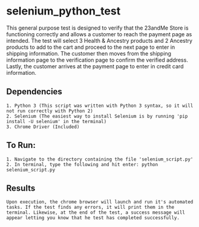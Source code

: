 # selenium_python_test

This general purpose test is designed to verify that the 23andMe Store is functioning correctly and allows a customer to reach the payment page as intended. The test will select 3 Health & Ancestry products and 2 Ancestry products to add to the cart and proceed to the next page to enter in shipping information. The customer then moves from the shipping information page to the verification page to confirm the verified address. Lastly, the customer arrives at the payment page to enter in credit card information.

## Dependencies
    1. Python 3 (This script was written with Python 3 syntax, so it will not run correctly with Python 2)
    2. Selenium (The easiest way to install Selenium is by running 'pip install -U selenium' in the terminal)
    3. Chrome Driver (Included)

## To Run:
    1. Navigate to the directory containing the file 'selenium_script.py'
    2. In terminal, type the following and hit enter: python selenium_script.py
    
## Results
    Upon execution, the chrome browser will launch and run it's automated tasks. If the test finds any errors, it will print them in the terminal. Likewise, at the end of the test, a success message will appear letting you know that he test has completed successfully.


